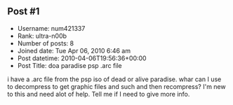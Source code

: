 ## Post #1
- Username: num421337
- Rank: ultra-n00b
- Number of posts: 8
- Joined date: Tue Apr 06, 2010 6:46 am
- Post datetime: 2010-04-06T19:56:36+00:00
- Post Title: doa paradise psp .arc file

i have a .arc file from the psp iso of dead or alive paradise. whar can I use to decompress to get graphic files and such and then recompress? I'm new to this and need alot of help. Tell me if I need to give more info.
